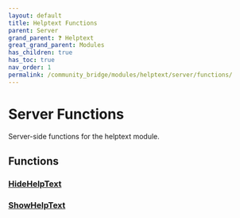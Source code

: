 ```yaml
---
layout: default
title: Helptext Functions
parent: Server
grand_parent: ❓ Helptext
great_grand_parent: Modules
has_children: true
has_toc: true
nav_order: 1
permalink: /community_bridge/modules/helptext/server/functions/
---
```


# Server Functions
Server-side functions for the helptext module.

## Functions

### [HideHelpText](HideHelpText)
### [ShowHelpText](ShowHelpText)
